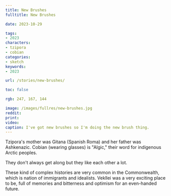 ```yaml
---
title: New Brushes
fulltitle: New Brushes

date: 2023-10-29

tags:
- 2023
characters:
- tzipora
- cobian
categories:
- sketch
keywords:
- 2023

url: /stories/new-brushes/

toc: false

rgb: 247, 167, 144

image: /images/fullres/new-brushes.jpg
reddit:
print:
video:
caption: I've got new brushes so I'm doing the new brush thing.
---
```

Tzipora's mother was Gitana (Spanish Roma) and her father was Ashkenazic. Cobian (wearing glasses) is "Algic," their word for indigenous Arctic peoples.

They don't always get along but they like each other a lot.

These kind of complex histories are very common in the Commonwealth, which is nation of immigrants and idealists. Vekllei was a very exciting place to be, full of memories and bitterness and optimism for an even-handed future.
